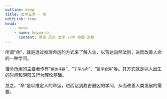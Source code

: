 ```yaml
---
outline: deep
title: 玄学五术 - 命
editLink: true
head:
  - - meta
    - name: keywords
      content: 灵宠 风水 玄学 八字 命理 宠物
---
```


所谓“命”，就是透过推理命运的方式来了解人生，以穹达自然法则，进而改善人命的一种学问。

推命所用的主要著作有“`紫微斗数`”、“`子平推命`”、“`星平会海`”等。其方式就是以人出生的时间和阴阳五行为理论基础。

总之，“命”是以推定人的命运，进而达到趋吉避凶的学问，从而改善人类发展的需要。
